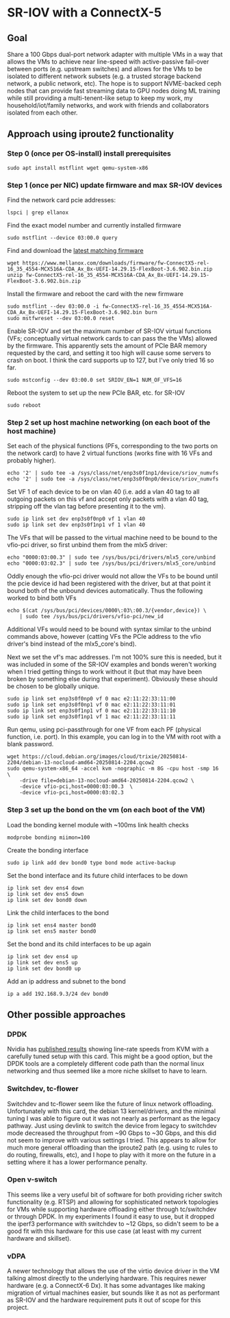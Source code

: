 # SR-IOV with a ConnectX-5

## Goal

Share a 100 Gbps dual-port network adapter with multiple VMs in a way that
allows the VMs to achieve near line-speed with active-passive fail-over between
ports (e.g. upstream switches) and allows for the VMs to be isolated to
different network subsets (e.g. a trusted storage backend network, a public
network, etc). The hope is to support NVME-backed ceph nodes that can provide
fast streaming data to GPU nodes doing ML training while still providing a
multi-tenent-like setup to keep my work, my household/iot/family networks, and
work with friends and collaborators isolated from each other.

## Approach using iproute2 functionality

### Step 0 (once per OS-install) install prerequisites

```
sudo apt install mstflint wget qemu-system-x86
```

### Step 1 (once per NIC) update firmware and max SR-IOV devices

Find the network card pcie addresses:

```
lspci | grep ellanox
```

Find the exact model number and currently installed firmware

```
sudo mstflint --device 03:00.0 query
```

Find and download the
[latest matching firmware](https://network.nvidia.com/support/firmware/connectx5en/)

```
wget https://www.mellanox.com/downloads/firmware/fw-ConnectX5-rel-16_35_4554-MCX516A-CDA_Ax_Bx-UEFI-14.29.15-FlexBoot-3.6.902.bin.zip
unzip fw-ConnectX5-rel-16_35_4554-MCX516A-CDA_Ax_Bx-UEFI-14.29.15-FlexBoot-3.6.902.bin.zip
```

Install the firmware and reboot the card with the new firmware

```
sudo mstflint --dev 03:00.0 -i fw-ConnectX5-rel-16_35_4554-MCX516A-CDA_Ax_Bx-UEFI-14.29.15-FlexBoot-3.6.902.bin burn
sudo mstfwreset --dev 03:00.0 reset
```

Enable SR-IOV and set the maximum number of SR-IOV virtual functions (VFs;
conceptually virtual network cards to can pass the the VMs) allowed by the
firmware. This apparently sets the amount of PCIe BAR memory requested by the
card, and setting it too high will cause some servers to crash on boot. I think
the card supports up to 127, but I've only tried 16 so far.

```
sudo mstconfig --dev 03:00.0 set SRIOV_EN=1 NUM_OF_VFS=16
```

Reboot the system to set up the new PCIe BAR, etc. for SR-IOV

```
sudo reboot
```

### Step 2 set up host machine networking (on each boot of the host machine)

Set each of the physical functions (PFs, corresponding to the two ports on the
network card) to have 2 virtual functions (works fine with 16 VFs and probably
higher).

```
echo '2' | sudo tee -a /sys/class/net/enp3s0f1np1/device/sriov_numvfs
echo '2' | sudo tee -a /sys/class/net/enp3s0f0np0/device/sriov_numvfs
```

Set VF 1 of each device to be on vlan 40 (i.e. add a vlan 40 tag to all outgoing
packets on this vf and accept only packets with a vlan 40 tag, stripping off the
vlan tag before presenting it to the vm).


```
sudo ip link set dev enp3s0f0np0 vf 1 vlan 40
sudo ip link set dev enp3s0f1np1 vf 1 vlan 40
```

The VFs that will be passed to the virtual machine need to be bound to the
vfio-pci driver, so first unbind them from the mlx5 driver:

```
echo "0000:03:00.3" | sudo tee /sys/bus/pci/drivers/mlx5_core/unbind
echo "0000:03:02.3" | sudo tee /sys/bus/pci/drivers/mlx5_core/unbind
```

Oddly enough the vfio-pci driver would not allow the VFs to be bound until
the pcie device id had been registered with the driver, but at that point it
bound both of the unbound devices automatically. Thus the following worked to
bind both VFs

```
echo $(cat /sys/bus/pci/devices/0000\:03\:00.3/{vendor,device}) \
    | sudo tee /sys/bus/pci/drivers/vfio-pci/new_id
```

Additional VFs would need to be bound with syntax similar to the unbind
commands above, however (catting VFs the PCIe address to the vfio driver's
bind instead of the mlx5_core's bind).

Next we set the vf's mac addresses. I'm not 100% sure this is needed, but it
was included in some of the SR-IOV examples and bonds weren't working when I
tried getting things to work without it (but that may have been broken by
something else during that experiment). Obviously these should be chosen to be
globally unique.

```
sudo ip link set enp3s0f0np0 vf 0 mac e2:11:22:33:11:00
sudo ip link set enp3s0f0np1 vf 0 mac e2:11:22:33:11:01
sudo ip link set enp3s0f1np1 vf 0 mac e2:11:22:33:11:10
sudo ip link set enp3s0f1np1 vf 1 mac e2:11:22:33:11:11
```

Run qemu, using pci-passthrough for one VF from each PF (physical function, i.e.
port). In this example, you can log in to the VM with root with a blank
password.

```
wget https://cloud.debian.org/images/cloud/trixie/20250814-2204/debian-13-nocloud-amd64-20250814-2204.qcow2
sudo qemu-system-x86_64 -accel kvm -nographic -m 8G -cpu host -smp 16 \
    -drive file=debian-13-nocloud-amd64-20250814-2204.qcow2 \
    -device vfio-pci,host=0000:03:00.3  \
    -device vfio-pci,host=0000:03:02.3
```

### Step 3 set up the bond on the vm (on each boot of the VM)

Load the bonding kernel module with ~100ms link health checks

```
modprobe bonding miimon=100
```

Create the bonding interface

```
sudo ip link add dev bond0 type bond mode active-backup
```

Set the bond interface and its future child interfaces to be down

```
ip link set dev ens4 down
ip link set dev ens5 down
ip link set dev bond0 down
```

Link the child interfaces to the bond

```
ip link set ens4 master bond0
ip link set ens5 master bond0
```

Set the bond and its child interfaces to be up again

```
ip link set dev ens4 up
ip link set dev ens5 up
ip link set dev bond0 up
```

Add an ip address and subnet to the bond

```
ip a add 192.168.9.3/24 dev bond0
```

## Other possible approaches

### DPDK

Nvidia has
[published results](https://fast.dpdk.org/doc/perf/DPDK_22_03_NVIDIA_Mellanox_NIC_performance_report.pdf)
showing line-rate speeds from KVM with a carefully tuned setup with this card.
This might be a good option, but the DPDK tools are a completely different code
path than the normal linux networking and thus seemed like a more niche skillset
to have to learn.

### Switchdev, tc-flower

Switchdev and tc-flower seem like the future of linux network offloading.
Unfortunately with this card, the debian 13 kernel/drivers, and the minimal
tuning I was able to figure out it was not nearly as performant
as the legacy pathway. Just using devlink to switch the device from legacy
to switchdev mode decreased the throughput from ~90 Gbps to ~30 Gbps, and this
did not seem to improve with various settings I tried. This appears to allow for
much more general offloading than the iproute2 path (e.g. using tc rules to
do routing, firewalls, etc), and I hope to play with it more on the future in a
setting where it has a lower performance penalty.

### Open v-switch

This seems like a very useful bit of software for both providing richer switch
functionality (e.g. RTSP) and allowing for sophisticated network topologies
for VMs while supporting hardware offloading either through tc/switchdev or
through DPDK. In my experiments I found it easy to use, but it dropped the
iperf3 performance with switchdev to ~12 Gbps, so didn't seem to be a good
fit with this hardware for this use case (at least with my current hardware
and skillset).

### vDPA

A newer technology that allows the use of the virtio device driver in the VM
talking almost directly to the underlying hardware. This requires newer
hardware (e.g. a ConnectX-6 Dx). It has some advantages like making migration
of virtual machines easier, but sounds like it as not as performant as SR-IOV
and the hardware requirement puts it out of scope for this project.

